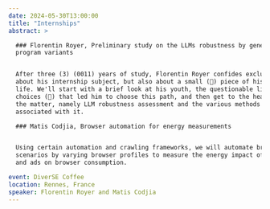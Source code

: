 ```yaml
---
date: 2024-05-30T13:00:00
title: "Internships"
abstract: >

  ### Florentin Royer, Preliminary study on the LLMs robustness by generating
  program variants


  After three (3) (0011) years of study, Florentin Royer confides exclusively
  about his internship subject, but also about a small (🤏) piece of his
  life. We'll start with a brief look at his youth, the questionable life
  choices (🤔) that led him to choose this path, and then get to the heart of
  the matter, namely LLM robustness assessment and the various methods
  associated with it.

  ### Matis Codjia, Browser automation for energy measurements


  Using certain automation and crawling frameworks, we will automate browsing
  scenarios by varying browser profiles to measure the energy impact of cookies
  and ads on browser consumption.

event: DiverSE Coffee
location: Rennes, France
speaker: Florentin Royer and Matis Codjia
---
```

